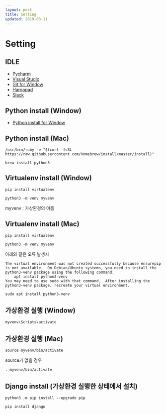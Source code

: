 ```yaml
---
layout: post
title: Setting
updated: 2019-03-11
---
```


# Setting

## IDLE
- [Pycharm](https://www.jetbrains.com/pycharm/)
- [Visual Studio](https://visualstudio.microsoft.com/ko/?rr=https%3A%2F%2Fwww.google.com%2F)
- [Git for Window](https://gitforwindows.org/)
- [Haroopad](http://pad.haroopress.com/)
- [Slack](https://slack.com/)

## Python install (Window)

- [Python install for Window](https://wikidocs.net/8)

## Python install (Mac)
```
/usr/bin/ruby -e "$(curl -fsSL https://raw.githubusercontent.com/Homebrew/install/master/install)"
```

```
brew install python3
```

## Virtualenv install (Window)
```
pip install virtualenv
```

```
python3 -m venv myvenv
```
myvenv : 가상환경의 이름


## Virtualenv install (Mac)
```
pip install virtualenv
```

```
python3 -m venv myvenv
```

아래와 같은 오류 발생시
```
The virtual environment was not created successfully because ensurepip is not available.  On Debian/Ubuntu systems, you need to install the python3-venv package using the following command.
    apt install python3-venv
You may need to use sudo with that command.  After installing the python3-venv package, recreate your virtual environment.
```

```
sudo apt install python3-venv
```

## 가상환경 실행 (Window)
```
myvenv\Scripts\activate
```

## 가상환경 실행 (Mac)
```
source myvenv/bin/activate
```

source가 없을 경우

```
. myvenv/bin/activate
```


## Django install (가상환경 실행한 상태에서 설치)
```
python3 -m pip install --upgrade pip
```
```
pip install django
```

